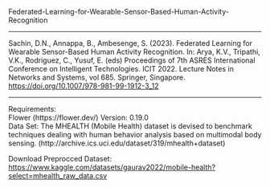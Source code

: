 Federated-Learning-for-Wearable-Sensor-Based-Human-Activity-Recognition

<hr>

Sachin, D.N., Annappa, B., Ambesenge, S. (2023). Federated Learning for Wearable Sensor-Based Human Activity Recognition. In: Arya, K.V., Tripathi, V.K., Rodriguez, C., Yusuf, E. (eds) Proceedings of 7th ASRES International Conference on Intelligent Technologies. ICIT 2022. Lecture Notes in Networks and Systems, vol 685. Springer, Singapore. https://doi.org/10.1007/978-981-99-1912-3_12

<hr>
Requirements: <br>
Flower (https://flower.dev/) Version: 0.19.0 <br>
Data Set: The MHEALTH (Mobile Health) dataset is devised to benchmark techniques dealing with human behavior analysis based on multimodal body sensing. (http://archive.ics.uci.edu/dataset/319/mhealth+dataset)<br>

Download Preprocced Dataset: https://www.kaggle.com/datasets/gaurav2022/mobile-health?select=mhealth_raw_data.csv <br>
